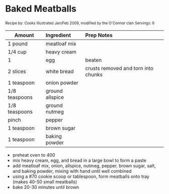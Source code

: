 # Baked Meatballs

<small>Recipe by: Cooks Illustrated Jan/Feb 2009, modified by the O'Connor clan</small>
<small>Servings: 6</small>

| Amount        | Ingredient      | Prep Notes                          |
| ------------- | :-------------- | :---------------------------------- |
| 1 pound       | meatloaf mix    |                                     |
| 1/4 cup       | heavy cream     |                                     |
| 1             | egg             | beaten                              |
| 2 slices      | white bread     | crusts removed and torn into chunks |
| 1 teaspoon    | onion powder    |                                     |
| 1/8 teaspoons | ground allspice |                                     |
| 1/8 teaspoons | ground nutmeg   |                                     |
| pinch         | pepper          |                                     |
| 1 teaspoon    | brown sugar     |                                     |
| 1 teaspoon    | baking powder   |                                     |

- preheat oven to 400
- mix heavy cream, egg, and bread in a large bowl to form a paste
- add meatloaf mix, onion, allspice, nutmeg, pepper, brown sugar, salt, and baking powder, mixing with hand until well combined
- using a #70 cookie scoop or tablespoon, form meatballs onto tray (makes 40-50 small meatballs)
- bake 20-30 minutes until brown
